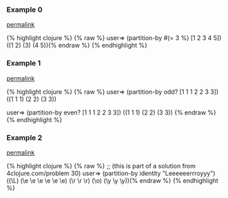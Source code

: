 ### Example 0
[permalink](#example-0)

{% highlight clojure %}
{% raw %}
user=> (partition-by #(= 3 %) [1 2 3 4 5])
((1 2) (3) (4 5)){% endraw %}
{% endhighlight %}


### Example 1
[permalink](#example-1)

{% highlight clojure %}
{% raw %}
user=> (partition-by odd? [1 1 1 2 2 3 3])
((1 1 1) (2 2) (3 3))

user=> (partition-by even? [1 1 1 2 2 3 3])
((1 1 1) (2 2) (3 3))
{% endraw %}
{% endhighlight %}


### Example 2
[permalink](#example-2)

{% highlight clojure %}
{% raw %}
;; (this is part of a solution from 4clojure.com/problem 30)
user=> (partition-by identity "Leeeeeerrroyyy")
((\L) (\e \e \e \e \e \e) (\r \r \r) (\o) (\y \y \y)){% endraw %}
{% endhighlight %}


